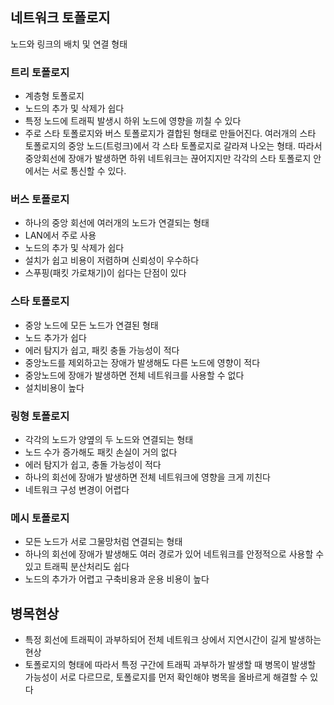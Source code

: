## 네트워크 토폴로지

노드와 링크의 배치 및 연결 형태

### 트리 토폴로지

- 계층형 토폴로지
- 노드의 추가 및 삭제가 쉽다
- 특정 노드에 트래픽 발생시 하위 노드에 영향을 끼칠 수 있다
- 주로 스타 토폴로지와 버스 토폴로지가 결합된 형태로 만들어진다. 여러개의 스타 토폴로지의 중앙 노드(트렁크)에서 각 스타 토폴로지로 갈라져 나오는 형태. 따라서 중앙회선에 장애가 발생하면 하위 네트워크는 끊어지지만 각각의 스타 토폴로지 안에서는 서로 통신할 수 있다.

### 버스 토폴로지

- 하나의 중앙 회선에 여러개의 노드가 연결되는 형태
- LAN에서 주로 사용
- 노드의 추가 및 삭제가 쉽다
- 설치가 쉽고 비용이 저렴하며 신뢰성이 우수하다
- 스푸핑(패킷 가로채기)이 쉽다는 단점이 있다

### 스타 토폴로지

- 중앙 노드에 모든 노드가 연결된 형태
- 노드 추가가 쉽다
- 에러 탐지가 쉽고, 패킷 충돌 가능성이 적다
- 중앙노드를 제외하고는 장애가 발생해도 다른 노드에 영향이 적다
- 중앙노드에 장애가 발생하면 전체 네트워크를 사용할 수 없다
- 설치비용이 높다

### 링형 토폴로지

- 각각의 노드가 양옆의 두 노드와 연결되는 형태
- 노드 수가 증가해도 패킷 손실이 거의 없다
- 에러 탐지가 쉽고, 충돌 가능성이 적다
- 하나의 회선에 장애가 발생하면 전체 네트워크에 영향을 크게 끼친다
- 네트워크 구성 변경이 어렵다

### 메시 토폴로지

- 모든 노드가 서로 그물망처럼 연결되는 형태
- 하나의 회선에 장애가 발생해도 여러 경로가 있어 네트워크를 안정적으로 사용할 수 있고 트래픽 분산처리도 쉽다
- 노드의 추가가 어렵고 구축비용과 운용 비용이 높다

## 병목현상

- 특정 회선에 트래픽이 과부하되어 전체 네트워크 상에서 지연시간이 길게 발생하는 현상
- 토폴로지의 형태에 따라서 특정 구간에 트래픽 과부하가 발생할 때 병목이 발생할 가능성이 서로 다르므로, 토폴로지를 먼저 확인해야 병목을 올바르게 해결할 수 있다